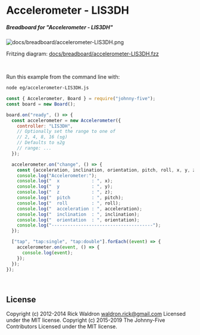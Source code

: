 <!--remove-start-->

# Accelerometer - LIS3DH

<!--remove-end-->






##### Breadboard for "Accelerometer - LIS3DH"



![docs/breadboard/accelerometer-LIS3DH.png](breadboard/accelerometer-LIS3DH.png)<br>

Fritzing diagram: [docs/breadboard/accelerometer-LIS3DH.fzz](breadboard/accelerometer-LIS3DH.fzz)

&nbsp;




Run this example from the command line with:
```bash
node eg/accelerometer-LIS3DH.js
```


```javascript
const { Accelerometer, Board } = require("johnny-five");
const board = new Board();

board.on("ready", () => {
  const accelerometer = new Accelerometer({
    controller: "LIS3DH",
    // Optionally set the range to one of
    // 2, 4, 8, 16 (±g)
    // Defaults to ±2g
    // range: ...
  });

  accelerometer.on("change", () => {
    const {acceleration, inclination, orientation, pitch, roll, x, y, z} = accelerometer;
    console.log("Accelerometer:");
    console.log("  x            : ", x);
    console.log("  y            : ", y);
    console.log("  z            : ", z);
    console.log("  pitch        : ", pitch);
    console.log("  roll         : ", roll);
    console.log("  acceleration : ", acceleration);
    console.log("  inclination  : ", inclination);
    console.log("  orientation  : ", orientation);
    console.log("--------------------------------------");
  });

  ["tap", "tap:single", "tap:double"].forEach((event) => {
    accelerometer.on(event, () => {
      console.log(event);
    });
  });
});

```








&nbsp;

<!--remove-start-->

## License
Copyright (c) 2012-2014 Rick Waldron <waldron.rick@gmail.com>
Licensed under the MIT license.
Copyright (c) 2015-2019 The Johnny-Five Contributors
Licensed under the MIT license.

<!--remove-end-->
